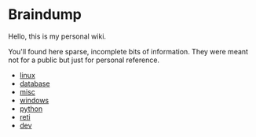 # Braindump

Hello, this is my personal wiki.

You'll found here sparse, incomplete bits of information. They were meant not for a public but just for personal reference.


- [linux](linux/index.md)
- [database](database/index.md)
- [misc](misc/index.md)
- [windows](windows/index.md)
- [python](python/index.md)
- [reti](reti/index.md)
- [dev](dev/index.md)


